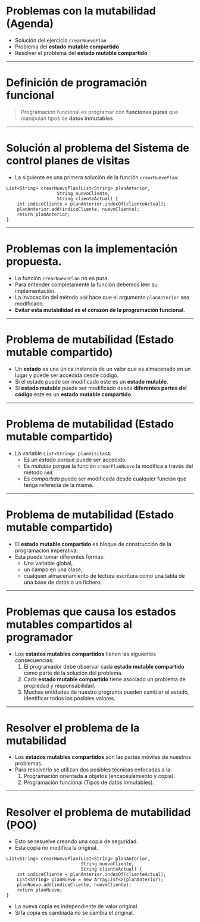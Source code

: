 # Problemas con la mutabilidad (Agenda)

* Solución del ejercicio `crearNuevoPlan`
* Problema del **estado mutable compartido**
* Resolver el problema del **estado mutable compartido**

---

# Definición de programación funcional


> Programación funcional es programar con **funciones puras** que manipulan tipos de **datos inmutables**.

---
# Solución al problema del Sistema de control planes de visitas

* La siguiente es una primera solución de la función `crearNuevoPlan`:
```{.java}
List<String> crearNuevoPlan(List<String> planAnterior,
				   String nuevoCliente,
				   String clienteActual) {
	int indiceCliente = planAnterior.indexOf(clienteActual);
	planAnterior.add(indiceCliente, nuevoCliente);
	return planAnterior;
}

```

---
# Problemas con la implementación propuesta.

* La función `crearNuevoPlan` no es pura.
* Para entender completamente la función debemos leer su implementación.
* La invocación del método `add` hace que el argumento `planAnterior` sea modificado.
* **Evitar esta mutabilidad es el corazón de la programación funcional**.

---

# Problema de mutabilidad (Estado mutable compartido)

* Un **estado** es una única instancia de un valor que es almacenado en un lugar y puede ser accedida desde código.
* Si el estado puede ser modificado este es un **estado mutable**.
* Si **estado mutable** puede ser modificado desde **diferentes partes del código** este es un **estado mutable compartido**.

---

# Problema de mutabilidad (Estado mutable compartido)

* La variable `List<String> planVisitasA`:
  * Es un *estado* porque puede ser accedido.
  * Es *mutable* porque la función `crearPlanNuevo` la modifica a través del método `add`.
  * Es *compartida* puede ser modificada desde cualquier función que tenga referecia de la misma.

---

# Problema de mutabilidad (Estado mutable compartido)

* El **estado mutable compartido** es bloque de construcción de la programación imperativa.
* Esta puede tomar diferentes formas:
  * Una variable global,
  * un campo en una clase,
  * cualquier almacenamiento de lectura escritura como una tabla de una base de datos o un fichero.

---

# Problemas que causa los **estados mutables compartidos** al programador

* Los **estados mutables compartidos** tienen las siguientes consecuencias:
  1. El programador debe observar cada **estado mutable compartido** como parte de la solución del problema.
  2. Cada **estado mutable compartido** tiene asociado un problema de propiedad y responsabilidad.
  3. Muchas entidades de nuestro programa pueden cambiar el estado, identificar todos los posibles valores.


---

# Resolver el problema de la mutabilidad


* Los **estados mutables compartidos** son las partes móviles de nuestros problemas.
* Para resolverlo se utilizan dos posibles técnicas enfocadas a la:
  1. Programación orientada a objetos (encapsulamiento y copia).
  2. Programación funcional (Tipos de datos inmutables).

---

# Resolver el problema de mutabilidad (POO)

* Esto se resuelve creando una copia de seguridad.
* Esta copia no modifica la original.
```{.java}
List<String> crearNuevoPlan(List<String> planAnterior,
                            String nuevoCliente,
                            String clienteActual) {
	int indiceCliente = planAnterior.indexOf(clienteActual);
	List<String> planNuevo = new ArrayList<>(planAnterior);
	planNuevo.add(indiceCliente, nuevoCliente);
	return planNuevo;
}
```
* La nueva copia es independiente de valor original.
* Si la copia es cambiada no se cambia el original.
